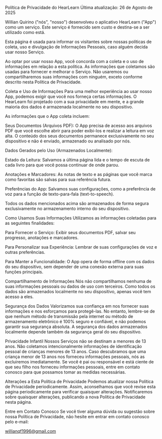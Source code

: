 Política de Privacidade do HearLearn
Última atualização: 26 de Agosto de 2025

Willian Quirino ("nós", "nosso") desenvolveu o aplicativo HearLearn ("App") como um serviço. Este serviço é fornecido sem custo e destina-se a ser utilizado como está.

Esta página é usada para informar os visitantes sobre nossas políticas de coleta, uso e divulgação de Informações Pessoais, caso alguém decida usar nosso Serviço.

Ao optar por usar nosso App, você concorda com a coleta e o uso de informações em relação a esta política. As informações que coletamos são usadas para fornecer e melhorar o Serviço. Não usaremos ou compartilharemos suas informações com ninguém, exceto conforme descrito nesta Política de Privacidade.

Coleta e Uso de Informações
Para uma melhor experiência ao usar nosso App, podemos exigir que você nos forneça certas informações. O HearLearn foi projetado com a sua privacidade em mente, e a grande maioria dos dados é armazenada localmente no seu dispositivo.

As informações que o App coleta incluem:

Seus Documentos (Arquivos PDF): O App precisa de acesso aos arquivos PDF que você escolhe abrir para poder exibi-los e realizar a leitura em voz alta. O conteúdo dos seus documentos permanece exclusivamente no seu dispositivo e não é enviado, armazenado ou analisado por nós.

Dados Gerados pelo Uso (Armazenados Localmente):

Estado da Leitura: Salvamos a última página lida e o tempo de escuta de cada livro para que você possa continuar de onde parou.

Anotações e Marcadores: As notas de texto e as páginas que você marca como favoritas são salvas para sua referência futura.

Preferências do App: Salvamos suas configurações, como a preferência de voz para a função de texto-para-fala (text-to-speech).

Todos os dados mencionados acima são armazenados de forma segura exclusivamente no armazenamento interno do seu dispositivo.

Como Usamos Suas Informações
Utilizamos as informações coletadas para as seguintes finalidades:

Para Fornecer o Serviço: Exibir seus documentos PDF, salvar seu progresso, anotações e marcadores.

Para Personalizar sua Experiência: Lembrar de suas configurações de voz e outras preferências.

Para Manter a Funcionalidade: O App opera de forma offline com os dados do seu dispositivo, sem depender de uma conexão externa para suas funções principais.

Compartilhamento de Informações
Nós não compartilhamos nenhuma de suas informações pessoais ou dados de uso com terceiros. Como todos os dados são armazenados localmente no seu dispositivo, apenas você tem acesso a eles.

Segurança dos Dados
Valorizamos sua confiança em nos fornecer suas informações e nos esforçamos para protegê-las. No entanto, lembre-se de que nenhum método de transmissão pela internet ou método de armazenamento eletrônico é 100% seguro e confiável, e não podemos garantir sua segurança absoluta. A segurança dos dados armazenados localmente depende também da segurança geral do seu dispositivo.

Privacidade Infantil
Nossos Serviços não se destinam a menores de 13 anos. Não coletamos intencionalmente informações de identificação pessoal de crianças menores de 13 anos. Caso descubramos que uma criança menor de 13 anos nos forneceu informações pessoais, nós as excluiremos imediatamente. Se você é pai ou responsável e está ciente de que seu filho nos forneceu informações pessoais, entre em contato conosco para que possamos tomar as medidas necessárias.

Alterações a Esta Política de Privacidade
Podemos atualizar nossa Política de Privacidade periodicamente. Assim, aconselhamos que você revise esta página periodicamente para verificar quaisquer alterações. Notificaremos sobre quaisquer alterações, publicando a nova Política de Privacidade nesta página.

Entre em Contato Conosco
Se você tiver alguma dúvida ou sugestão sobre nossa Política de Privacidade, não hesite em entrar em contato conosco pelo e-mail:

willianqf1996@gmail.com